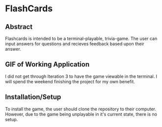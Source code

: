 # FlashCards

## Abstract

Flashcards is intended to be a terminal-playable, trivia-game.  The user can input answers for questions and recieves feedback based upon their answer.

## GIF of Working Application

I did not get through Iteration 3 to have the game viewable in the terminal.  I will spend the weekend finishing the project for my own benefit.

## Installation/Setup

To install the game, the user should clone the repository to their computer.  However, due to the game being unplayable in it's current state, there is no setup.
